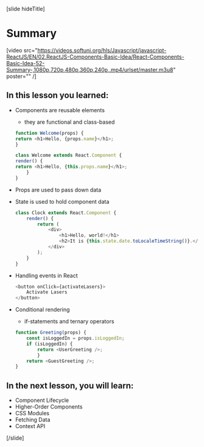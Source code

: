 [slide hideTitle]
# Summary

[video src="https://videos.softuni.org/hls/Javascript/javascript-ReactJS/EN/02.ReactJS-Components-Basic-Idea/React-Components-Basic-Idea-52-Summary-,1080p,720p,480p,360p,240p,.mp4/urlset/master.m3u8" poster="" /]

## In this lesson you learned:

- Components are reusable elements
    * they are functional and class-based
    ```js
    function Welcome(props) {
    return <h1>Hello, {props.name}</h1>;
    }
    ```

    ```js
    class Welcome extends React.Component {
    render() {
    return <h1>Hello, {this.props.name}</h1>;
        }
    }
    ```
- Props are used to pass down data
- State is used to hold component data

    ```js
    class Clock extends React.Component {
        render() {
            return (
                <div>
                    <h1>Hello, world!</h1>
                    <h2>It is {this.state.date.toLocaleTimeString()}.</h2>
                </div>
            );
        }
    }
    ```
- Handling events in React

    ```js
    <button onClick={activateLasers}>  
        Activate Lasers
    </button>
    ```

- Conditional rendering
    * if-statements and ternary operators

    ```js
    function Greeting(props) {
        const isLoggedIn = props.isLoggedIn;
        if (isLoggedIn) {    
            return <UserGreeting />;  
            }  
        return <GuestGreeting />;
    }
    ```

## In the next lesson, you will learn:

- Component Lifecycle
- Higher-Order Components
- CSS Modules
- Fetching Data
- Context API

[/slide]